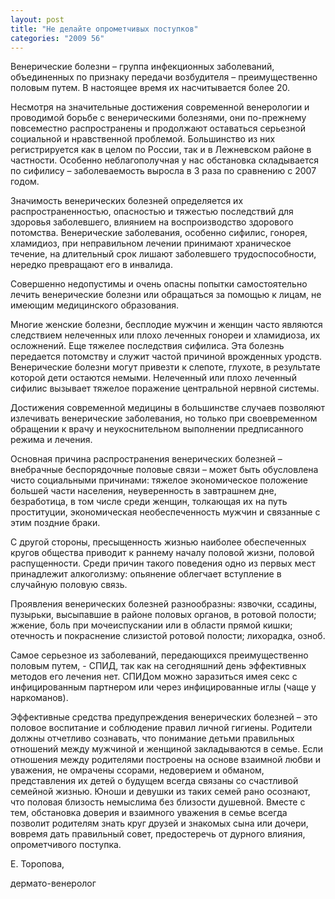 ```yaml
---
layout: post
title: "Не делайте опрометчивых поступков"
categories: "2009 56"
---
```


Венерические болезни – группа инфекционных заболеваний, объединенных по признаку передачи возбудителя – преимущественно половым путем. В настоящее время их насчитывается более 20.

Несмотря на значительные достижения современной венерологии и проводимой борьбе с венерическими болезнями, они по-прежнему повсеместно распространены и продолжают оставаться серьезной социальной и нравственной проблемой. Большинство из них регистрируется как в целом по России, так и в Лежневском районе в частности. Особенно неблагополучная у нас обстановка складывается по сифилису – заболеваемость выросла в 3 раза по сравнению с 2007 годом.

Значимость венерических болезней определяется их распространенностью, опасностью и тяжестью последствий для здоровья заболевшего, влиянием на воспроизводство здорового потомства. Венерические заболевания, особенно сифилис, гонорея, хламидиоз, при неправильном лечении принимают храническое течение, на длительный срок лишают заболевшего трудоспособности, нередко превращают его в инвалида.

Совершенно недопустимы и очень опасны попытки самостоятельно лечить венерические болезни или обращаться за помощью к лицам, не имеющим медицинского образования.

Многие женские болезни, бесплодие мужчин и женщин часто являются следствием нелеченных или плохо леченных гонореи и хламидиоза, их осложнений. Еще тяжелее последствия сифилиса. Эта болезнь передается потомству и служит частой причиной врожденных уродств. Венерические болезни могут привезти к слепоте, глухоте, в результате которой дети остаются немыми. Нелеченный или плохо леченный сифилис вызывает тяжелое поражение центральной нервной системы.

Достижения современной медицины в большинстве случаев позволяют излечивать венерические заболевания, но только при своевременном обращении к врачу и неукоснительном выполнении предписанного режима и лечения.

Основная причина распространения венерических болезней – внебрачные беспорядочные половые связи – может быть обусловлена чисто социальными причинами: тяжелое экономическое положение большей части населения, неуверенность в завтрашнем дне, безработица, в том числе среди женщин, толкающая их на путь проституции, экономическая необеспеченность мужчин и связанные с этим поздние браки.

С другой стороны, пресыщенность жизнью наиболее обеспеченных кругов общества приводит к раннему началу половой жизни, половой распущенности. Среди причин такого поведения одно из первых мест принадлежит алкоголизму: опьянение облегчает вступление в случайную половую связь.

Проявления венерических болезней разнообразны: язвочки, ссадины, пузырьки, высыпавшие в районе половых органов, в ротовой полости; жжение, боль при мочеиспускании или в области прямой кишки; отечность и покраснение слизистой ротовой полости; лихорадка, озноб.

Самое серьезное из заболеваний, передающихся преимущественно половым путем, - СПИД, так как на сегодняшний день эффективных методов его лечения нет. СПИДом можно заразиться имея секс с инфицированным партнером или через инфицированные иглы (чаще у наркоманов).

Эффективные средства предупреждения венерических болезней – это половое воспитание и соблюдение правил личной гигиены. Родители должны отчетливо сознавать, что понимание детьми правильных отношений между мужчиной и женщиной закладываются в семье. Если отношения между родителями построены на основе взаимной любви и уважения, не омрачены ссорами, недоверием и обманом, представления их детей о будущем всегда связаны со счастливой семейной жизнью. Юноши и девушки из таких семей рано осознают, что половая близость немыслима без близости душевной. Вместе с тем, обстановка доверия и взаимного уважения в семье всегда позволит родителям знать круг друзей и знакомых сына или дочери, вовремя дать правильный совет, предостеречь от дурного влияния, опрометчивого поступка.

Е. Торопова,

дермато-венеролог


